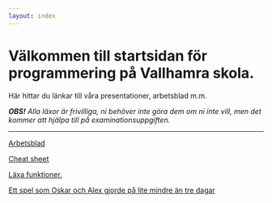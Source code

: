 ```yaml
---
layout: index
---
```


# Välkommen till startsidan för programmering på Vallhamra skola.
Här hittar du länkar till våra presentationer, arbetsblad m.m.

*__OBS!__ Alla läxor är frivilliga, ni behöver inte göra dem om ni inte vill, men det kommer att hjälpa till på examinationsuppgiften.*

---

[Arbetsblad](worksheet.html)

[Cheat sheet](cheat-sheet.html)

[Läxa funktioner.](homework-functions.html)

[Ett spel som Oskar och Alex gjorde på lite mindre än tre dagar](https://ldjam.com/events/ludum-dare/44/the-cult-of-the-midnight-sun)
